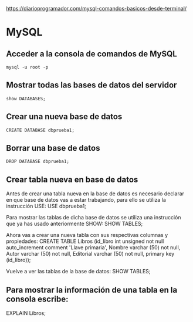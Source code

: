 https://diarioprogramador.com/mysql-comandos-basicos-desde-terminal/

# MySQL

## Acceder a la consola de comandos de MySQL
    mysql -u root -p

## Mostrar todas las bases de datos del servidor
    show DATABASES;

## Crear una nueva base de datos
    CREATE DATABASE dbprueba1;

## Borrar una base de datos
    DROP DATABASE dbprueba1;

## Crear tabla nueva en base de datos
Antes de crear una tabla nueva en la base de datos es necesario declarar en que base de datos vas a estar trabajando, para ello se utiliza la instrucción USE:
    USE dbprueba1;

Para mostrar las tablas de dicha base de datos se utiliza una instrucción que ya has usado anteriormente SHOW:
    SHOW TABLES;

Ahora vas a crear una nueva tabla con sus respectivas columnas y propiedades:
    CREATE TABLE Libros (id_libro int unsigned not null auto_increment comment 'Llave primaria', Nombre varchar (50) not null, Autor varchar (50) not null, Editorial varchar (50) not null, primary key (id_libro));

Vuelve a ver las tablas de la base de datos:
    SHOW TABLES;

## Para mostrar la información de una tabla en la consola escribe:
EXPLAIN Libros;



